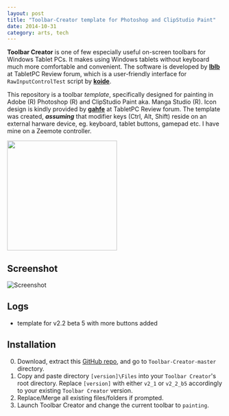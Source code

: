 ```yaml
---
layout: post
title: "Toolbar-Creator template for Photoshop and ClipStudio Paint"
date: 2014-10-31
category: arts, tech
---
```


**Toolbar Creator** is one of few especially useful on-screen toolbars for Windows Tablet PCs. It makes using Windows tablets without keyboard much more comfortable and convenient. The software is developed by [**lblb**](http://forum.tabletpcreview.com/threads/toolbar-creator-v-2-2-beta-available-for-download.63014/) at TabletPC Review forum, which is a user-friendly interface for `RawInputControlTest` script by [**koide**](http://39kasen.sakura.ne.jp/rawinputcontroltest/).

This repository is a toolbar *template*, specifically designed for painting in Adobe (R) Photoshop (R) and ClipStudio Paint aka. Manga Studio (R). Icon design is kindly provided by [**gahfe**](http://forum.tabletpcreview.com/threads/slatepal-dock-developing.54774/) at TabletPC Review forum. The template was created, ***assuming*** that modifier keys (Ctrl, Alt, Shift) reside on an external harware device, eg. keyboard, tablet buttons, gamepad etc. I have mine on a Zeemote controller.
<p><a href="https://imgur.com/Z8ivi4l"><img src="https://i.imgur.com/Z8ivi4l.jpg" width="256"></a></p>


## Screenshot
![Screenshot](https://raw.githubusercontent.com/hoamle/Toolbar-Creator/master/v2_2_b5/v2_2_b5.png)

## Logs
* template for v2.2 beta 5 with more buttons added

## Installation
0. Download, extract this [GitHub repo](https://github.com/hoamle/Toolbar-Creator/archive/master.zip), and go to `Toolbar-Creator-master` directory.
1. Copy and paste directory `[version]\Files` into your `Toolbar Creator`'s root directory. Replace `[version]` with either `v2_1` or `v2_2_b5` accordingly to your existing `Toolbar Creator` version.
2. Replace/Merge all existing files/folders if prompted.
3. Launch Toolbar Creator and change the current toolbar to `painting`.